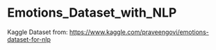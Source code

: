 # Emotions_Dataset_with_NLP
Kaggle Dataset from: https://www.kaggle.com/praveengovi/emotions-dataset-for-nlp
